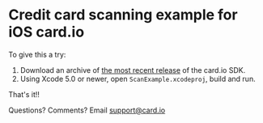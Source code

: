 Credit card scanning example for iOS card.io
============================================

To give this a try:

1. Download an archive of [the most recent release](https://github.com/card-io/card.io-iOS-SDK/releases) of the card.io SDK.
2. Using Xcode 5.0 or newer, open `ScanExample.xcodeproj`, build and run.

That's it!!

Questions? Comments? Email support@card.io
